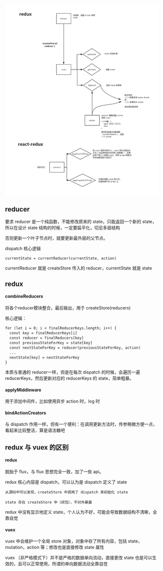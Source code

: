 <img src="https://github.com/HanLess/react-analysis/blob/master/img/redux%26react-redux.png" />

## reducer

要求 reducer 是一个纯函数，不能修改原来的 state，只能返回一个新的 state，所以在设计 state 结构的时候，一定要扁平化，切忌多层结构

否则更新一个叶子节点时，就要更新最外层的父节点。

dispatch 核心逻辑

```
currentState = currentReducer(currentState, action)
```

currentReducer 就是 createStore 传入的 reducer，currentState 就是 state

## redux

#### combineReducers

将各个reducer模块整合，最后输出，用于 createStore(reducers)

核心逻辑：

```
for (let i = 0; i < finalReducerKeys.length; i++) {
  const key = finalReducerKeys[i]
  const reducer = finalReducers[key]
  const previousStateForKey = state[key]
  const nextStateForKey = reducer(previousStateForKey, action)
  ...
  nextState[key] = nextStateForKey
}
```

本质与普通的 reducer一样，但是在每次 dispatch 的时候，会遍历一遍 reducerKeys，然后更新对应的 reducerKeys 的 state，简单粗暴。

#### applyMiddleware

用于添加中间件，比如使用异步 action 时，log 时

#### bindActionCreators

与 dispatch 作用一样，但有一个便利：在调用更新方法时，传参稍微方便一点，看起来比较整洁，算是语法糖吧

## redux 与 vuex 的区别

#### redux

脱胎于 flux，与 flux 思想完全一致，加了一些 api。

redux 核心内容是 dispatch，可以认为是 dispatch 定义了 state

```
从源码中可以发现，createStore 中调用了 dispatch 来初始化 state

state 存在 createStore 中（闭包），不对外暴露
```

redux 中没有显示地定义 state，个人认为不好，可能会导致数据结构不清晰，全靠自觉

#### vuex

vuex 中会维护一个全局 store 对象，对象中存了所有内容，包括 state，mutation，action 等；修改也是直接修改 state 属性

vuex （非严格模式下）并不是严格的数据单向流动，直接更改 state 也是可以生效的，且可以正常使用，所谓的单向数据流动全靠自觉


